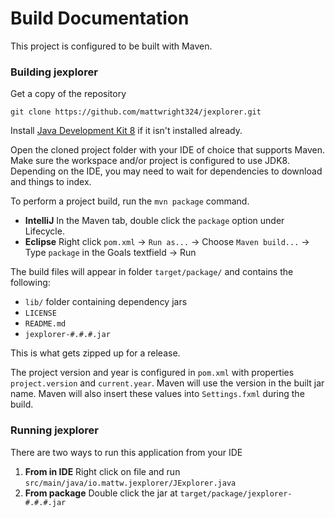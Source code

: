 Build Documentation
=

This project is configured to be built with Maven.

### Building jexplorer

Get a copy of the repository

```
git clone https://github.com/mattwright324/jexplorer.git
```

Install [Java Development Kit 8](https://www.oracle.com/java/technologies/javase/javase-jdk8-downloads.html)
if it isn't installed already.

Open the cloned project folder with your IDE of choice that supports Maven. 
Make sure the workspace and/or project is configured to use JDK8. 
Depending on the IDE, you may need to wait for dependencies to download and things to index.

To perform a project build, run the `mvn package` command. 

- **IntelliJ** In the Maven tab, double click the `package` option under Lifecycle.
- **Eclipse** Right click `pom.xml` -> `Run as...` -> Choose `Maven build...` -> Type `package` in the Goals textfield -> Run

The build files will appear in folder `target/package/` and contains the following:

- `lib/` folder containing dependency jars
- `LICENSE`
- `README.md`
- `jexplorer-#.#.#.jar`

This is what gets zipped up for a release.

The project version and year is configured in `pom.xml` with properties `project.version` and `current.year`.
Maven will use the version in the built jar name. 
Maven will also insert these values into `Settings.fxml` during the build.

### Running jexplorer

There are two ways to run this application from your IDE

1. **From in IDE** Right click on file and run `src/main/java/io.mattw.jexplorer/JExplorer.java`
2. **From package** Double click the jar at `target/package/jexplorer-#.#.#.jar` 


